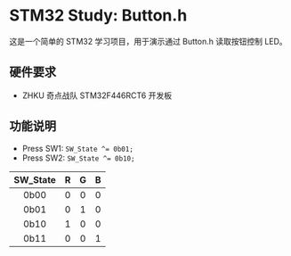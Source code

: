 # STM32 Study: Button.h

这是一个简单的 STM32 学习项目，用于演示通过 Button.h 读取按钮控制 LED。

## 硬件要求

- ZHKU 奇点战队 STM32F446RCT6 开发板

## 功能说明
- Press SW1: `SW_State ^= 0b01;`
- Press SW2: `SW_State ^= 0b10;`

| SW_State | R | G | B |
| :------: |:-:|:-:|:-:|
|   0b00   | 0 | 0 | 0 |
|   0b01   | 0 | 1 | 0 |
|   0b10   | 1 | 0 | 0 |
|   0b11   | 0 | 0 | 1 |